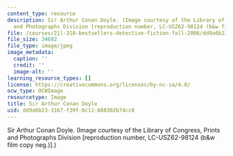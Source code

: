 ```yaml
---
content_type: resource
description: Sir Arthur Conan Doyle. (Image courtesy of the Library of Congress, Prints
  and Photographs Division [reproduction number, LC-USZ62-98124 (b&w film copy neg.)].)
file: /courses/21l-310-bestsellers-detective-fiction-fall-2006/dd9a6b233167f39f8c11688302b74cc0_chp_arthurconand.jpg
file_size: 34602
file_type: image/jpeg
image_metadata:
  caption: ''
  credit: ''
  image-alt: ''
learning_resource_types: []
license: https://creativecommons.org/licenses/by-nc-sa/4.0/
ocw_type: OCWImage
resourcetype: Image
title: Sir Arthur Conan Doyle
uid: dd9a6b23-3167-f39f-8c11-688302b74cc0
---
```

Sir Arthur Conan Doyle. (Image courtesy of the Library of Congress, Prints and Photographs Division [reproduction number, LC-USZ62-98124 (b&w film copy neg.)].)